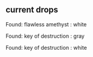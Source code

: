 ## current drops

Found: flawless amethyst : white
Found: key of destruction : gray
Found: key of destruction : white
